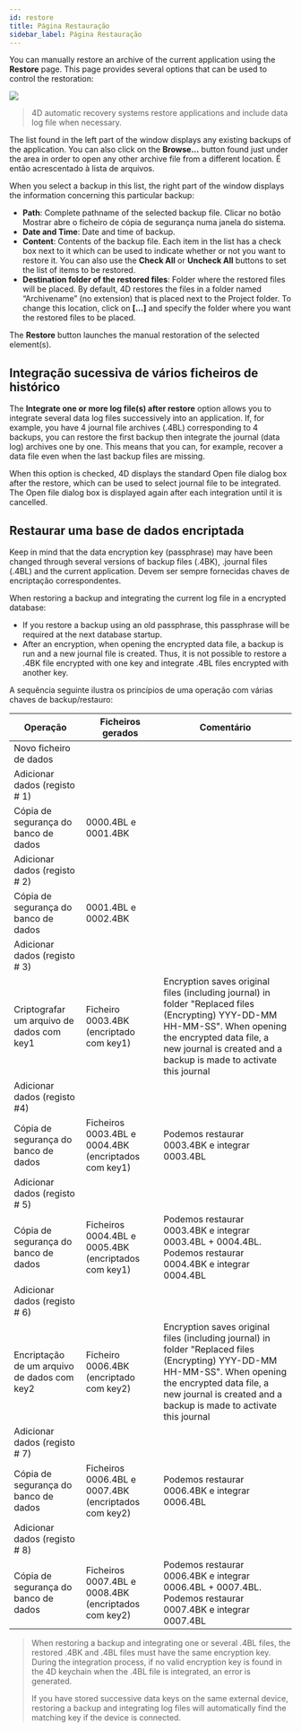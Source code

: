 ```yaml
---
id: restore
title: Página Restauração
sidebar_label: Página Restauração
---
```


You can manually restore an archive of the current application using the **Restore** page. This page provides several options that can be used to control the restoration:

![](../assets/en/MSC/MSC_restore.png)

> 4D automatic recovery systems restore applications and include data log file when necessary.

The list found in the left part of the window displays any existing backups of the application. You can also click on the **Browse...** button found just under the area in order to open any other archive file from a different location. É então acrescentado à lista de arquivos.

When you select a backup in this list, the right part of the window displays the information concerning this particular backup:

- **Path**: Complete pathname of the selected backup file. Clicar no botão Mostrar abre o ficheiro de cópia de segurança numa janela do sistema.
- **Date and Time**: Date and time of backup.
- **Content**: Contents of the backup file. Each item in the list has a check box next to it which can be used to indicate whether or not you want to restore it. You can also use the **Check All** or **Uncheck All** buttons to set the list of items to be restored.
- **Destination folder of the restored files**: Folder where the restored files will be placed. By default, 4D restores the files in a folder named “Archivename” (no extension) that is placed next to the Project folder. To change this location, click on **[...]** and specify the folder where you want the restored files to be placed.

The **Restore** button launches the manual restoration of the selected element(s).

## Integração sucessiva de vários ficheiros de histórico

The **Integrate one or more log file(s) after restore** option allows you to integrate several data log files successively into an application. If, for example, you have 4 journal file archives (.4BL) corresponding to 4 backups, you can restore the first backup then integrate the journal (data log) archives one by one. This means that you can, for example, recover a data file even when the last backup files are missing.

When this option is checked, 4D displays the standard Open file dialog box after the restore, which can be used to select journal file to be integrated. The Open file dialog box is displayed again after each integration until it is cancelled.

## Restaurar uma base de dados encriptada

Keep in mind that the data encryption key (passphrase) may have been changed through several versions of backup files (.4BK), .journal files (.4BL) and the current application. Devem ser sempre fornecidas chaves de encriptação correspondentes.

When restoring a backup and integrating the current log file in a encrypted database:

- If you restore a backup using an old passphrase, this passphrase will be required at the next database startup.
- After an encryption, when opening the encrypted data file, a backup is run and a new journal file is created. Thus, it is not possible to restore a .4BK file encrypted with one key and integrate .4BL files encrypted with another key.

A sequência seguinte ilustra os princípios de uma operação com várias chaves de backup/restauro:

| Operação                                         | Ficheiros gerados                                                       | Comentário                                                                                                                                                                                                                                                         |
| ------------------------------------------------ | ----------------------------------------------------------------------- | ------------------------------------------------------------------------------------------------------------------------------------------------------------------------------------------------------------------------------------------------------------------ |
| Novo ficheiro de dados                           |                                                                         |                                                                                                                                                                                                                                                                    |
| Adicionar dados (registo # 1) |                                                                         |                                                                                                                                                                                                                                                                    |
| Cópia de segurança do banco de dados             | 0000.4BL e 0001.4BK                                                     |                                                                                                                                                                                                                                                                    |
| Adicionar dados (registo # 2) |                                                                         |                                                                                                                                                                                                                                                                    |
| Cópia de segurança do banco de dados             | 0001.4BL e 0002.4BK                                                     |                                                                                                                                                                                                                                                                    |
| Adicionar dados (registo # 3) |                                                                         |                                                                                                                                                                                                                                                                    |
| Criptografar um arquivo de dados com key1        | Ficheiro 0003.4BK (encriptado com key1)              | Encryption saves original files (including journal) in folder "Replaced files (Encrypting) YYY-DD-MM HH-MM-SS". When opening the encrypted data file, a new journal is created and a backup is made to activate this journal |
| Adicionar dados (registo #4)  |                                                                         |                                                                                                                                                                                                                                                                    |
| Cópia de segurança do banco de dados             | Ficheiros 0003.4BL e 0004.4BK (encriptados com key1) | Podemos restaurar 0003.4BK e integrar 0003.4BL                                                                                                                                                                                                                     |
| Adicionar dados (registo # 5) |                                                                         |                                                                                                                                                                                                                                                                    |
| Cópia de segurança do banco de dados             | Ficheiros 0004.4BL e 0005.4BK (encriptados com key1) | Podemos restaurar 0003.4BK e integrar 0003.4BL + 0004.4BL. Podemos restaurar 0004.4BK e integrar 0004.4BL                                                                                                                                                          |
| Adicionar dados (registo # 6) |                                                                         |                                                                                                                                                                                                                                                                    |
| Encriptação de um arquivo de dados com key2      | Ficheiro 0006.4BK (encriptado com key2)              | Encryption saves original files (including journal) in folder "Replaced files (Encrypting) YYY-DD-MM HH-MM-SS". When opening the encrypted data file, a new journal is created and a backup is made to activate this journal |
| Adicionar dados (registo # 7) |                                                                         |                                                                                                                                                                                                                                                                    |
| Cópia de segurança do banco de dados             | Ficheiros 0006.4BL e 0007.4BK (encriptados com key2) | Podemos restaurar 0006.4BK e integrar 0006.4BL                                                                                                                                                                                                                     |
| Adicionar dados (registo # 8) |                                                                         |                                                                                                                                                                                                                                                                    |
| Cópia de segurança do banco de dados             | Ficheiros 0007.4BL e 0008.4BK (encriptados com key2) | Podemos restaurar 0006.4BK e integrar 0006.4BL + 0007.4BL. Podemos restaurar 0007.4BK e integrar 0007.4BL                                                                                                                                                          |

> When restoring a backup and integrating one or several .4BL files, the restored .4BK and .4BL files must have the same encryption key. During the integration process, if no valid encryption key is found in the 4D keychain when the .4BL file is integrated, an error is generated.
>
> If you have stored successive data keys on the same external device, restoring a backup and integrating log files will automatically find the matching key if the device is connected.
